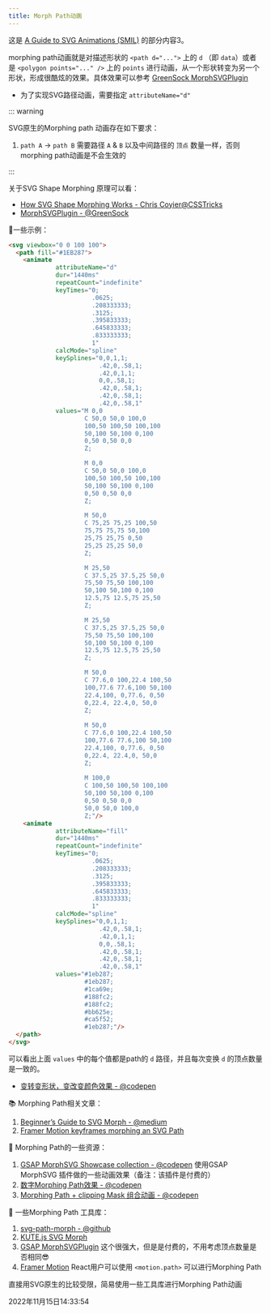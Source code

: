 ```yaml
---
title: Morph Path动画
---
```


这是 [A Guide to SVG Animations (SMIL)](https://css-tricks.com/guide-svg-animations-smil/#aa-example-morphing-paths) 的部分内容3。

morphing path动画就是对描述形状的 `<path d="...">` 上的 `d` （即 `data`）或者是 `<polygon points="..." />` 上的 `points` 进行动画，从一个形状转变为另一个形状，形成很酷炫的效果。具体效果可以参考 [GreenSock MorphSVGPlugin](https://greensock.com/docs/v3/Plugins/MorphSVGPlugin)

- 为了实现SVG路径动画，需要指定 `attributeName="d"`



::: warning

SVG原生的Morphing path 动画存在如下要求：

1. `path A` -> `path B` 需要路径 `A` & `B` 以及中间路径的 `顶点` 数量一样，否则morphing path动画是不会生效的

:::



关于SVG Shape Morphing 原理可以看：

- [How SVG Shape Morphing Works - Chris Coyier@CSSTricks](https://css-tricks.com/svg-shape-morphing-works/)
- [MorphSVGPlugin - @GreenSock](https://greensock.com/morphSVG)



🌰一些示例：

```html {23}
<svg viewbox="0 0 100 100">
  <path fill="#1EB287">
    <animate 
             attributeName="d" 
             dur="1440ms" 
             repeatCount="indefinite"
             keyTimes="0;
                       .0625;
                       .208333333;
                       .3125;
                       .395833333;
                       .645833333;
                       .833333333;
                       1"
             calcMode="spline" 
             keySplines="0,0,1,1;
                         .42,0,.58,1;
                         .42,0,1,1;
                         0,0,.58,1;
                         .42,0,.58,1;
                         .42,0,.58,1;
                         .42,0,.58,1"
             values="M 0,0 
                     C 50,0 50,0 100,0
                     100,50 100,50 100,100
                     50,100 50,100 0,100
                     0,50 0,50 0,0
                     Z;

                     M 0,0 
                     C 50,0 50,0 100,0
                     100,50 100,50 100,100
                     50,100 50,100 0,100
                     0,50 0,50 0,0
                     Z;

                     M 50,0 
                     C 75,25 75,25 100,50 
                     75,75 75,75 50,100
                     25,75 25,75 0,50
                     25,25 25,25 50,0
                     Z;

                     M 25,50 
                     C 37.5,25 37.5,25 50,0 
                     75,50 75,50 100,100
                     50,100 50,100 0,100
                     12.5,75 12.5,75 25,50
                     Z;

                     M 25,50 
                     C 37.5,25 37.5,25 50,0 
                     75,50 75,50 100,100
                     50,100 50,100 0,100
                     12.5,75 12.5,75 25,50
                     Z;

                     M 50,0
                     C 77.6,0 100,22.4 100,50 
                     100,77.6 77.6,100 50,100
                     22.4,100, 0,77.6, 0,50
                     0,22.4, 22.4,0, 50,0
                     Z;
                     
                     M 50,0
                     C 77.6,0 100,22.4 100,50 
                     100,77.6 77.6,100 50,100
                     22.4,100, 0,77.6, 0,50
                     0,22.4, 22.4,0, 50,0
                     Z;
                     
                     M 100,0 
                     C 100,50 100,50 100,100
                     50,100 50,100 0,100
                     0,50 0,50 0,0
                     50,0 50,0 100,0
                     Z;"/>
    <animate 
             attributeName="fill"
             dur="1440ms" 
             repeatCount="indefinite"
             keyTimes="0;
                       .0625;
                       .208333333;
                       .3125;
                       .395833333;
                       .645833333;
                       .833333333;
                       1"
             calcMode="spline" 
             keySplines="0,0,1,1;
                         .42,0,.58,1;
                         .42,0,1,1;
                         0,0,.58,1;
                         .42,0,.58,1;
                         .42,0,.58,1;
                         .42,0,.58,1"
             values="#1eb287;
                     #1eb287;
                     #1ca69e;
                     #188fc2;
                     #188fc2;
                     #bb625e;
                     #ca5f52;
                     #1eb287;"/>
  </path>
</svg>
```

可以看出上面 `values` 中的每个值都是path的 `d` 路径，并且每次变换 `d` 的顶点数量是一致的。

- [变转变形状，变改变颜色效果 - @codepen](https://codepen.io/noahblon/pen/wvxmgv)





📚 Morphing Path相关文章：

1. [Beginner’s Guide to SVG Morph - @medium](https://medium.com/@andrea_codes/exploring-svg-morph-29bdb4016756)
2. [Framer Motion keyframes morphing an SVG Path](https://framerbook.com/animation/example-animations/22-keyframes-morphing-an-svg-path/)



🤩 Morphing Path的一些资源：

1. [GSAP MorphSVG Showcase collection - @codepen](https://codepen.io/collection/naMaNQ/?cursor=eyJjb2xsZWN0aW9uX2lkIjoibmFNYU5RIiwiY29sbGVjdGlvbl90b2tlbiI6bnVsbCwibGltaXQiOjQsIm1heF9pdGVtcyI6NDEsIm9mZnNldCI6NDAsInBhZ2UiOjExLCJzb3J0X2J5IjoicG9zaXRpb24iLCJzb3J0X29yZGVyIjoiQXNjIn0=) 使用GSAP MorphSVG 插件做的一些动画效果（备注：该插件是付费的）
2. [数字Morphing Path效果 - @codepen](https://codepen.io/felixhornoiu/pen/JjmVZw)
3. [Morphing Path + clipping Mask 组合动画 - @codepen](https://codepen.io/hbuchel/pen/YzYMgd)





🔧 一些Morphing Path 工具库：

1. [svg-path-morph - @github](https://github.com/Minibrams/svg-path-morph) 
2. [KUTE.js SVG Morph](https://thednp.github.io/kute.js/svgMorph.html)
3. [GSAP MorphSVGPlugin](https://greensock.com/docs/v3/Plugins/MorphSVGPlugin) 这个很强大，但是是付费的，不用考虑顶点数量是否相同😎
4. [Framer Motion](https://www.framer.com/docs/) React用户可以使用 `<motion.path>` 可以进行Morphing Path



直接用SVG原生的比较受限，简易使用一些工具库进行Morphing Path动画



2022年11月15日14:33:54
